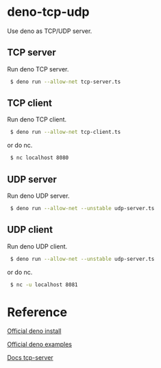 # deno-tcp-udp

Use deno as TCP/UDP server.

## TCP server

Run deno TCP server.

```bash
 $ deno run --allow-net tcp-server.ts
```

## TCP client

Run deno TCP client.

```bash
 $ deno run --allow-net tcp-client.ts
```

or do nc.

```bash
 $ nc localhost 8080
```

## UDP server

Run deno UDP server.

```bash
 $ deno run --allow-net --unstable udp-server.ts
```
## UDP client

Run deno UDP client.

```bash
 $ deno run --allow-net --unstable udp-server.ts
```

or do nc.

```bash
 $ nc -u localhost 8081
```

# Reference

[Official deno install](https://github.com/denoland/deno_install)

[Official deno examples](https://deno.land/std/examples)

[Docs tcp-server](https://deno.land/manual/getting_started/first_steps#tcp-server)
